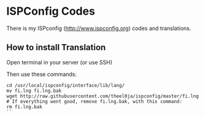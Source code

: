 # ISPConfig Codes
There is my ISPconfig (http://www.ispconfig.org) codes and translations.

## How to install Translation
Open terminal in your server (or use SSH)

Then use these commands:
```
cd /usr/local/ispconfig/interface/lib/lang/
mv fi.lng fi.lng.bak
wget http://raw.githubusercontent.com/theel0ja/ispconfig/master/fi.lng
# If everything went good, remove fi.lng.bak, with this command:
rm fi.lng.bak
``